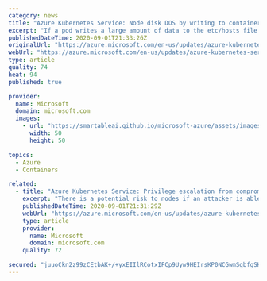 ```yaml
---
category: news
title: "Azure Kubernetes Service: Node disk DOS by writing to container /etc/hosts (CVE-2020-8557)"
excerpt: "If a pod writes a large amount of data to the etc/hosts file within Azure Kubernetes Service, it can potentially cause the node to fail. "
publishedDateTime: 2020-09-01T21:33:26Z
originalUrl: "https://azure.microsoft.com/en-us/updates/azure-kubernetes-service-node-disk-dos-by-writing-to-container-etchosts-cve20208557/"
webUrl: "https://azure.microsoft.com/en-us/updates/azure-kubernetes-service-node-disk-dos-by-writing-to-container-etchosts-cve20208557/"
type: article
quality: 74
heat: 94
published: true

provider:
  name: Microsoft
  domain: microsoft.com
  images:
    - url: "https://smartableai.github.io/microsoft-azure/assets/images/organizations/microsoft.com-50x50.jpg"
      width: 50
      height: 50

topics:
  - Azure
  - Containers

related:
  - title: "Azure Kubernetes Service: Privilege escalation from compromised node to cluster (CVE-2020-8559)"
    excerpt: "There is a potential risk to nodes if an attacker is able to intercept certain requests to the Kubelet.  See if you're vulnerable and how to mitigate."
    publishedDateTime: 2020-09-01T21:31:29Z
    webUrl: "https://azure.microsoft.com/en-us/updates/azure-kubernetes-service-privilege-escalation-from-compromised-node-to-cluster-cve20208559/"
    type: article
    provider:
      name: Microsoft
      domain: microsoft.com
    quality: 72

secured: "juuoCkn2z99zCEtbAK+/+yxEIIlRCotxIFCp9Uyw9HEIrsKP0NCGwmSgbfgSKe2RXg9MN1tu1Ofm1LfLx7BZ5uTEKa8muZc7pjDgBV2hK0+WPaln/VYqjIGCNqNEbHpbNf2b/AfhJHOYvyC6+jiWD9MxrHco88FevzelvfaaE+55HLqZkOxIGGDwv/1ayxNsA93E/wGShgtGlqux2+9261hWFPznW4/WwljraeePzo3syy6xC6ig5rNrSzf+cACzoMfpedX/l+4CwQ9QObcOND2g1lBXacWWetvHfeUGfVOOPf3r0I8Y9zwjQgxRbjoprmSRPNMpY+GnKUoDKW1Wqx1ZdX24al4KiO1MboSIzv0=;Sw+qUaQD6kAVKGJ/1N3LyA=="
---
```


